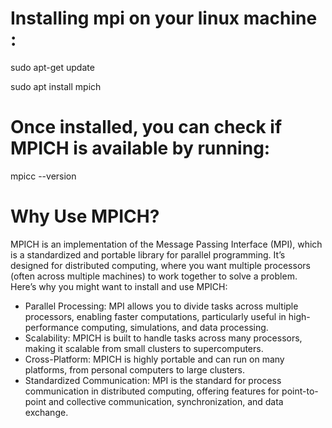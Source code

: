 # Installing mpi on your linux machine : 
sudo apt-get update

sudo apt install mpich 

# Once installed, you can check if MPICH is available by running:
mpicc --version

# Why Use MPICH?
MPICH is an implementation of the Message Passing Interface (MPI), which is a standardized and portable library for parallel programming. 
It’s designed for distributed computing, where you want multiple processors (often across multiple machines) to work together to solve a problem. 
Here’s why you might want to install and use MPICH:

- Parallel Processing: MPI allows you to divide tasks across multiple processors, enabling faster computations, particularly useful in high-performance computing, simulations, and data processing.
- Scalability: MPICH is built to handle tasks across many processors, making it scalable from small clusters to supercomputers.
- Cross-Platform: MPICH is highly portable and can run on many platforms, from personal computers to large clusters.
- Standardized Communication: MPI is the standard for process communication in distributed computing, offering features for point-to-point and collective communication, synchronization, and data exchange.
